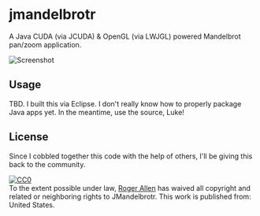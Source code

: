 # jmandelbrotr

A Java CUDA (via JCUDA) & OpenGL (via LWJGL) powered Mandelbrot pan/zoom application.  

![Screenshot](images/screenshot1.jpg)


## Usage

TBD.  I built this via Eclipse.  I don't really know how to properly package Java apps yet.  In the meantime, use the source, Luke!  

## License

Since I cobbled together this code with the help of others, I'll be giving this back to the community.

<p xmlns:dct="http://purl.org/dc/terms/" xmlns:vcard="http://www.w3.org/2001/vcard-rdf/3.0#">
  <a rel="license"
     href="http://creativecommons.org/publicdomain/zero/1.0/">
    <img src="http://i.creativecommons.org/p/zero/1.0/88x31.png" style="border-style: none;" alt="CC0" />
  </a>
  <br />
  To the extent possible under law,
  <a rel="dct:publisher"
     href="https://github.com/rogerallen/jmandelbrotr">
    <span property="dct:title">Roger Allen</span></a>
  has waived all copyright and related or neighboring rights to
  <span property="dct:title">JMandelbrotr</span>.
This work is published from:
<span property="vcard:Country" datatype="dct:ISO3166"
      content="US" about="https://github.com/rogerallen/jmandelbrotr">
  United States</span>.
</p>